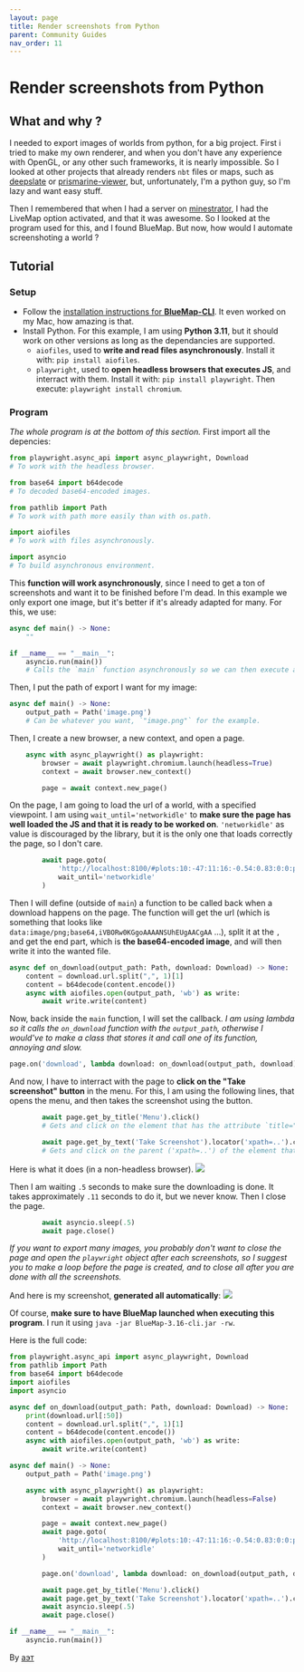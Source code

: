 ```yaml
---
layout: page
title: Render screenshots from Python
parent: Community Guides
nav_order: 11
---
```


# Render screenshots from Python
## What and why ?
I needed to export images of worlds from python, for a big project. First i tried to make my own renderer, and when you don't have any experience with OpenGL, or any other such frameworks, it is nearly impossible. So I looked at other projects that already renders `nbt` files or maps, such as [deepslate](https://github.com/misode/deepslate) or [prismarine-viewer](https://github.com/PrismarineJS/prismarine-viewer), but, unfortunately, I'm a python guy, so I'm lazy and want easy stuff.

Then I remembered that when I had a server on [minestrator](https://minestrator.com), I had the LiveMap option activated, and that it was awesome. So I looked at the program used for this, and I found BlueMap. But now, how would I automate screenshoting a world ?
## Tutorial
### Setup
- Follow the [installation instructions for **BlueMap-CLI**](https://minestrator.com). It even worked on my Mac, how amazing is that.
- Install Python. For this example, I am using **Python 3.11**, but it should work on other versions as long as the dependancies are supported.
  - `aiofiles`, used to **write and read files asynchronously**.
    Install it with: `pip install aiofiles`.
  - `playwright`, used to **open headless browsers that executes JS**, and interract with them.
    Install it with: `pip install playwright`.
    Then execute: `playwright install chromium`.
    
### Program
*The whole program is at the bottom of this section.*
First import all the depencies:
```py
from playwright.async_api import async_playwright, Download
# To work with the headless browser.

from base64 import b64decode
# To decoded base64-encoded images.

from pathlib import Path
# To work with path more easily than with os.path.

import aiofiles
# To work with files asynchronously.

import asyncio
# To build asynchronous environment.
```
This **function will work asynchronously**, since I need to get a ton of screenshots and want it to be finished before I'm dead. In this example we only export one image, but it's better if it's already adapted for many. For this, we use:
```py
async def main() -> None:
    ""

if __name__ == "__main__":
    asyncio.run(main())
    # Calls the `main` function asynchronously so we can then execute async operations in `main`.
```
Then, I put the path of export I want for my image:
```py
async def main() -> None:
    output_path = Path('image.png')
    # Can be whatever you want, `"image.png"` for the example.
```
Then, I create a new browser, a new context, and open a page.
```py
    async with async_playwright() as playwright:
        browser = await playwright.chromium.launch(headless=True)
        context = await browser.new_context()

        page = await context.new_page()
```
On the page, I am going to load the url of a world, with a specified viewpoint. I am using `wait_until='networkidle'` to **make sure the page has well loaded the JS and that it is ready to be worked on**. `'networkidle'` as value is discouraged by the library, but it is the only one that loads correctly the page, so I don't care.
```py
        await page.goto(
            'http://localhost:8100/#plots:10:-47:11:16:-0.54:0.83:0:0:perspective',
            wait_until='networkidle'
        )
```
Then I will define (outside of `main`) a function to be called back when a download happens on the page. The function will get the url (which is something that looks like `data:image/png;base64,iVBORw0KGgoAAAANSUhEUgAACgAA` ...), split it at the `,` and get the end part, which is **the base64-encoded image**, and will then write it into the wanted file.
```py
async def on_download(output_path: Path, download: Download) -> None:
    content = download.url.split(",", 1)[1]
    content = b64decode(content.encode())
    async with aiofiles.open(output_path, 'wb') as write:
        await write.write(content)
```
Now, back inside the `main` function, I will set the callback. *I am using lambda so it calls the `on_download` function with the `output_path`, otherwise I would've to make a class that stores it and call one of its function, annoying and slow.*
```py
page.on('download', lambda download: on_download(output_path, download))
```
And now, I have to interract with the page to **click on the "Take screenshot" button** in the menu. For this, I am using the following lines, that opens the menu, and then takes the screenshot using the button.
```py
        await page.get_by_title('Menu').click()
        # Gets and click on the element that has the attribute `title="Menu"`.

        await page.get_by_text('Take Screenshot').locator('xpath=..').click()
        # Gets and click on the parent ('xpath=..') of the element that has text 'Take Screenshot'.
```
Here is what it does (in a non-headless browser).
![](https://github.com/BlueMap-Minecraft/BlueMapWiki/assets/85891169/c1063109-1eda-421c-9c73-6a1ccaa8822b)

Then I am waiting `.5` seconds to make sure the downloading is done. It takes approximately `.11` seconds to do it, but we never know. Then I close the page.
```py
        await asyncio.sleep(.5)
        await page.close()
```
*If you want to export many images, you probably don't want to close the page and open the `playwright` object after each screenshots, so I suggest you to make a loop before the page is created, and to close all after you are done with all the screenshots.*

And here is my screenshot, **generated all automatically**:
![](https://github.com/BlueMap-Minecraft/BlueMapWiki/assets/85891169/c62739a7-1b19-494b-a457-491a199208af)

Of course, **make sure to have BlueMap launched when executing this program**. I run it using `java -jar BlueMap-3.16-cli.jar -rw`.

Here is the full code:
```py
from playwright.async_api import async_playwright, Download
from pathlib import Path
from base64 import b64decode
import aiofiles
import asyncio

async def on_download(output_path: Path, download: Download) -> None:
    print(download.url[:50])
    content = download.url.split(",", 1)[1]
    content = b64decode(content.encode())
    async with aiofiles.open(output_path, 'wb') as write:
        await write.write(content)

async def main() -> None:
    output_path = Path('image.png')

    async with async_playwright() as playwright:
        browser = await playwright.chromium.launch(headless=False)
        context = await browser.new_context()

        page = await context.new_page()
        await page.goto(
            'http://localhost:8100/#plots:10:-47:11:16:-0.54:0.83:0:0:perspective',
            wait_until='networkidle'
        )

        page.on('download', lambda download: on_download(output_path, download))

        await page.get_by_title('Menu').click()
        await page.get_by_text('Take Screenshot').locator('xpath=..').click()
        await asyncio.sleep(.5)
        await page.close()

if __name__ == "__main__":
    asyncio.run(main())
```
By [аэт](https://github.com/novitae)
